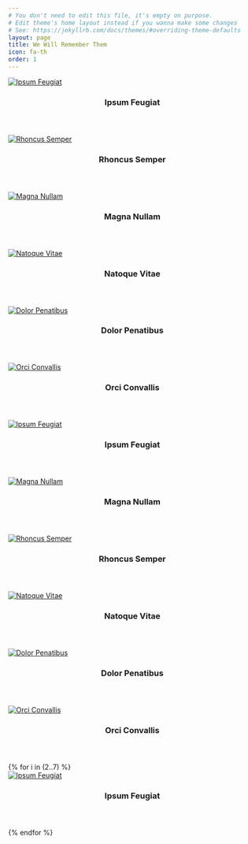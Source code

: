 ```yaml
---
# You don't need to edit this file, it's empty on purpose.
# Edit theme's home layout instead if you wanna make some changes
# See: https://jekyllrb.com/docs/themes/#overriding-theme-defaults
layout: page
title: We Will Remember Them
icon: fa-th
order: 1
---
```


<div class="row">
  <div class="3u 4u(narrower) 12u$(mobile)">
    <div class="item">
      <a href="{{ '2018/01/12/elements.html' | relative_url }}" class="image fit"><img src="{{ 'assets/images/pic02.jpg' | relative_url }}" alt="Ipsum Feugiat" /></a>
      <header>
        <h3>Ipsum Feugiat</h3>
      </header>
    </div>
    <div class="item">
      <a href="#" class="image fit"><img src="{{ 'assets/images/pic03.jpg' | relative_url }}" alt="Rhoncus Semper" /></a>
      <header>
        <h3>Rhoncus Semper</h3>
      </header>
    </div>
  </div>
  <div class="3u 4u(narrower) 12u$(mobile)">
    <div class="item">
      <a href="#" class="image fit"><img src="{{ 'assets/images/pic04.jpg' | relative_url }}" alt="Magna Nullam" /></a>
      <header>
        <h3>Magna Nullam</h3>
      </header>
    </div>
    <div class="item">
      <a href="#" class="image fit"><img src="{{ 'assets/images/pic05.jpg' | relative_url }}" alt="Natoque Vitae" /></a>
      <header>
        <h3>Natoque Vitae</h3>
      </header>
    </div>
  </div>
  <div class="3u 4u$(narrower) 12u$(mobile)">
    <div class="item">
      <a href="#" class="image fit"><img src="{{ 'assets/images/pic06.jpg' | relative_url }}" alt="Dolor Penatibus" /></a>
      <header>
        <h3>Dolor Penatibus</h3>
      </header>
    </div>
    <div class="item">
      <a href="#" class="image fit"><img src="{{ 'assets/images/pic07.jpg' | relative_url }}" alt="Orci Convallis" /></a>
      <header>
        <h3>Orci Convallis</h3>
      </header>
    </div>
  </div>
</div>

<div class="row">
  <div class="2u 3u(narrow) 4u(narrower) 12u$(mobile)">
    <div class="item">
      <a href="{{ '2018/01/12/elements.html' | relative_url }}" class="image fit"><img src="{{ 'assets/images/pic02.jpg' | relative_url }}" alt="Ipsum Feugiat" /></a>
      <header>
        <h3>Ipsum Feugiat</h3>
      </header>
    </div>
  </div>
  <div class="2u 3u(narrow) 4u(narrower) 12u$(mobile)">
    <div class="item">
      <a href="#" class="image fit"><img src="{{ 'assets/images/pic04.jpg' | relative_url }}" alt="Magna Nullam" /></a>
      <header>
        <h3>Magna Nullam</h3>
      </header>
    </div>
  </div>
  <div class="2u 3u(narrow) 4u$(narrower) 12u$(mobile)">
    <div class="item">
      <a href="#" class="image fit"><img src="{{ 'assets/images/pic03.jpg' | relative_url }}" alt="Rhoncus Semper" /></a>
      <header>
        <h3>Rhoncus Semper</h3>
      </header>
    </div>
  </div>
  <div class="2u 3u$(narrow) 4u(narrower) 12u$(mobile)">
    <div class="item">
      <a href="#" class="image fit"><img src="{{ 'assets/images/pic05.jpg' | relative_url }}" alt="Natoque Vitae" /></a>
      <header>
        <h3>Natoque Vitae</h3>
      </header>
    </div>
  </div>
  <div class="2u 3u(narrow) 4u(narrower) 12u$(mobile)">
    <div class="item">
      <a href="#" class="image fit"><img src="{{ 'assets/images/pic06.jpg' | relative_url }}" alt="Dolor Penatibus" /></a>
      <header>
        <h3>Dolor Penatibus</h3>
      </header>
    </div>
  </div>
  <div class="2u$ 3u$(narrow) 4u(narrower) 12u$(mobile)">
    <div class="item">
      <a href="#" class="image fit"><img src="{{ 'assets/images/pic07.jpg' | relative_url }}" alt="Orci Convallis" /></a>
      <header>
        <h3>Orci Convallis</h3>
      </header>
    </div>
  </div>
</div>

<div class="row">
{% for i in (2..7) %}
  <div class="2u 3u(narrow) 4u(narrower) 12u$(mobile)">
    <div class="item">
      <a href="{{ '2018/01/12/elements.html' | relative_url }}" class="image fit"><img src="{{ 'assets/images/pic0{{- i -}}.jpg' | relative_url }}" alt="Ipsum Feugiat" /></a>
      <header>
        <h3>Ipsum Feugiat</h3>
      </header>
    </div>
  </div>
{% endfor %}
</div>
